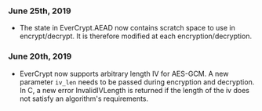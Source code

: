 ### June 25th, 2019
- The state in EverCrypt.AEAD now contains scratch space to use in encrypt/decrypt. It is therefore modified at each encryption/decryption.

### June 20th, 2019
- EverCrypt now supports arbitrary length IV for AES-GCM. A new parameter `iv_len` needs to be passed during encryption and decryption. In C, a new error InvalidIVLength is returned if the length of the iv does not satisfy an algorithm's requirements.
